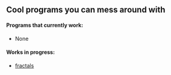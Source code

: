 ## Cool programs you can mess around with
#### Programs that currently work:
 * None

#### Works in progress:
 * [fractals](https://nathansolomon1678.github.io/neat-stuff/fractals/fractals.html)
